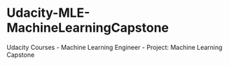 # Udacity-MLE-MachineLearningCapstone
  Udacity Courses - Machine Learning Engineer - Project: Machine Learning Capstone
